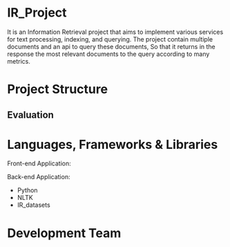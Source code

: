 # IR_Project
 It is an Information Retrieval project that aims to implement various services for text processing, indexing, and querying. The project contain multiple documents and an api to query these documents, So that it returns in the response the most relevant documents to the query according to many metrics.

# Project Structure
## Evaluation


# Languages, Frameworks & Libraries
Front-end Application:


Back-end Application:
- Python
- NLTK
- IR_datasets
  

# Development Team
